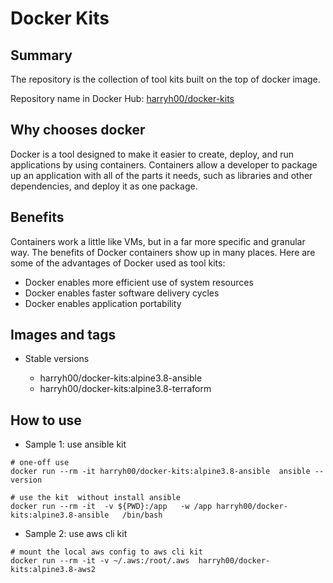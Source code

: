 # Docker Kits

## Summary 
The repository is the collection of tool kits built on the top of docker image. 

Repository name in Docker Hub: [harryh00/docker-kits](https://hub.docker.com/r/harryh00/docker-kits)


## Why chooses docker

Docker is a tool designed to make it easier to create, deploy, and run applications by using containers. Containers allow a developer to package up an application with all of the parts it needs, such as libraries and other dependencies, and deploy it as one package. 

## Benefits

Containers work a little like VMs, but in a far more specific and granular way. The benefits of Docker containers show up in many places. Here are some of the advantages of Docker used as tool kits:

* Docker enables more efficient use of system resources
* Docker enables faster software delivery cycles
* Docker enables application portability

## Images and tags

* Stable versions

    * harryh00/docker-kits:alpine3.8-ansible
    * harryh00/docker-kits:alpine3.8-terraform


## How to use

* Sample 1: use ansible kit 
  

```
# one-off use
docker run --rm -it harryh00/docker-kits:alpine3.8-ansible  ansible --version 

# use the kit  without install ansible
docker run --rm -it  -v ${PWD}:/app   -w /app harryh00/docker-kits:alpine3.8-ansible   /bin/bash 

```

* Sample 2: use aws cli kit 

```
# mount the local aws config to aws cli kit 
docker run --rm -it -v ~/.aws:/root/.aws  harryh00/docker-kits:alpine3.8-aws2
```





